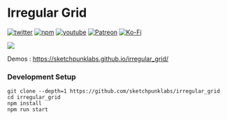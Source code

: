 # Irregular Grid
[![twitter](https://img.shields.io/badge/Twitter-profile-blue?style=flat-square&logo=twitter)](https://twitter.com/SketchpunkLabs)
[![npm](https://img.shields.io/badge/Github-donate-blue?style=flat-square&logo=github)](https://github.com/sponsors/sketchpunklabs)
[![youtube](https://img.shields.io/badge/Youtube-subscribe-red?style=flat-square&logo=youtube)](https://youtube.com/c/sketchpunklabs)
[![Patreon](https://img.shields.io/badge/Patreon-donate-red?style=flat-square&logo=youtube)](https://www.patreon.com/sketchpunk)
[![Ko-Fi](https://img.shields.io/badge/Ko_Fi-donate-orange?style=flat-square&logo=youtube)](https://ko-fi.com/sketchpunk)

<img src="https://c10.patreonusercontent.com/4/patreon-media/p/post/67613812/4c38216b69c948b699ecc17d2d0f5e99/eyJ3Ijo2MjB9/1.gif?token-time=1656115200&token-hash=mKirWo_ENDQiTNiDwkM01mJzXdBryCnnZG_OEC6JOic%3D">

Demos : https://sketchpunklabs.github.io/irregular_grid/

### Development Setup ###
```
git clone --depth=1 https://github.com/sketchpunklabs/irregular_grid
cd irregular_grid
npm install
npm run start
```